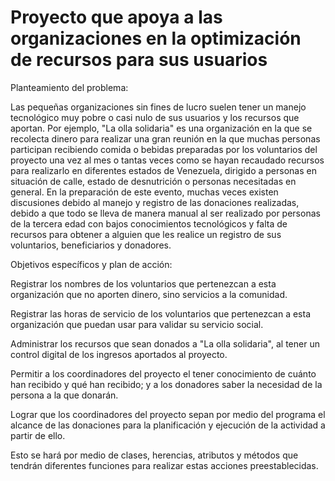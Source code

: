 # Proyecto que apoya a las organizaciones en la optimización de recursos para sus usuarios

Planteamiento del problema:

Las pequeñas organizaciones sin fines de lucro suelen tener un manejo tecnológico muy pobre o casi nulo de sus usuarios y los recursos que aportan. Por ejemplo, "La olla solidaria" es una organización en la que se recolecta dinero para realizar una gran reunión en la que muchas personas participan recibiendo comida o bebidas preparadas por los voluntarios del proyecto una vez al mes o tantas veces como se hayan recaudado recursos para realizarlo en diferentes estados de Venezuela, dirigido a personas en situación de calle, estado de desnutrición o personas necesitadas en general. 
En la preparación de este evento, muchas veces existen discusiones debido al manejo y registro de las donaciones realizadas, debido a que todo se lleva de manera manual al ser realizado por personas de la tercera edad con bajos conocimientos tecnológicos y falta de recursos para obtener a alguien que les realice un registro de sus voluntarios, beneficiarios y donadores. 

Objetivos específicos y plan de acción: 

Registrar los nombres de los voluntarios que pertenezcan a esta organización que no aporten dinero, sino servicios a la comunidad. 

Registrar las horas de servicio de los voluntarios que pertenezcan a esta organización que puedan usar para validar su servicio social. 

Administrar los recursos que sean donados a "La olla solidaria", al tener un control digital de los ingresos aportados al proyecto. 

Permitir a los coordinadores del proyecto el tener conocimiento de cuánto han recibido y qué han recibido; y a los donadores saber la necesidad de la persona a la que donarán. 

Lograr que los coordinadores del proyecto sepan por medio del programa el alcance de las donaciones para la planificación y ejecución de la actividad a partir de ello. 

Esto se hará por medio de clases, herencias, atributos y métodos que tendrán diferentes funciones para realizar estas acciones preestablecidas. 


